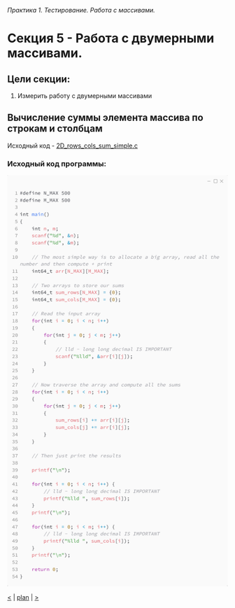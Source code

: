 _Практика 1. Тестирование. Работа с массивами._

# Cекция 5 - Работа с двумерными массивами.

## Цели секции:

1. Измерить работу с двумерными массивами

## Вычисление суммы элемента массива по строкам и столбцам

Исходный код - [2D_rows_cols_sum_simple.c](../src/2D_rows_cols_sum_simple.c)

### Исходный код программы:
![](images/2D_rows_cols_sum_simple_code.png)

[<](5.md) | [plan](../practice.md) | [>](7.md)
